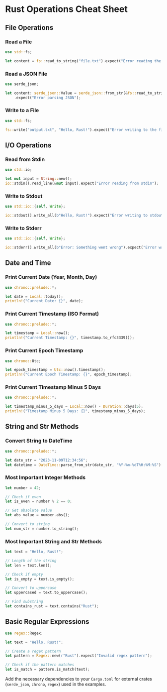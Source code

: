 # Rust Operations Cheat Sheet

## File Operations

### Read a File

```rust
use std::fs;

let content = fs::read_to_string("file.txt").expect("Error reading the file");
```

### Read a JSON File

```rust
use serde_json;

let content: serde_json::Value = serde_json::from_str(&fs::read_to_string("file.json").expect("Error reading JSON file"))
    .expect("Error parsing JSON");
```

### Write to a File

```rust
use std::fs;

fs::write("output.txt", "Hello, Rust!").expect("Error writing to the file");
```

## I/O Operations

### Read from Stdin

```rust
use std::io;

let mut input = String::new();
io::stdin().read_line(&mut input).expect("Error reading from stdin");
```

### Write to Stdout

```rust
use std::io::{self, Write};

io::stdout().write_all(b"Hello, Rust!").expect("Error writing to stdout");
```

### Write to Stderr

```rust
use std::io::{self, Write};

io::stderr().write_all(b"Error: Something went wrong").expect("Error writing to stderr");
```

## Date and Time

### Print Current Date (Year, Month, Day)

```rust
use chrono::prelude::*;

let date = Local::today();
println!("Current Date: {}", date);
```

### Print Current Timestamp (ISO Format)

```rust
use chrono::prelude::*;

let timestamp = Local::now();
println!("Current Timestamp: {}", timestamp.to_rfc3339());
```

### Print Current Epoch Timestamp

```rust
use chrono::Utc;

let epoch_timestamp = Utc::now().timestamp();
println!("Current Epoch Timestamp: {}", epoch_timestamp);
```

### Print Current Timestamp Minus 5 Days

```rust
use chrono::prelude::*;

let timestamp_minus_5_days = Local::now() - Duration::days(5);
println!("Timestamp Minus 5 Days: {}", timestamp_minus_5_days);
```

## String and Str Methods

### Convert String to DateTime

```rust
use chrono::prelude::*;

let date_str = "2023-11-09T12:34:56";
let datetime = DateTime::parse_from_str(date_str, "%Y-%m-%dT%H:%M:%S").expect("Error parsing datetime");
```

### Most Important Integer Methods

```rust
let number = 42;

// Check if even
let is_even = number % 2 == 0;

// Get absolute value
let abs_value = number.abs();

// Convert to string
let num_str = number.to_string();
```

### Most Important String and Str Methods

```rust
let text = "Hello, Rust!";

// Length of the string
let len = text.len();

// Check if empty
let is_empty = text.is_empty();

// Convert to uppercase
let uppercased = text.to_uppercase();

// Find substring
let contains_rust = text.contains("Rust");
```

## Basic Regular Expressions

```rust
use regex::Regex;

let text = "Hello, Rust!";

// Create a regex pattern
let pattern = Regex::new(r"Rust").expect("Invalid regex pattern");

// Check if the pattern matches
let is_match = pattern.is_match(text);
```

Add the necessary dependencies to your `Cargo.toml` for external crates (`serde_json`, `chrono`, `regex`) used in the examples.
